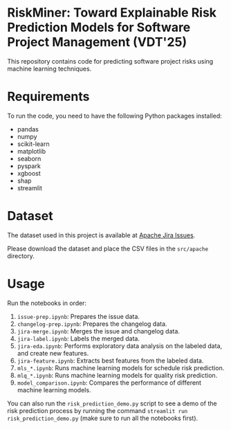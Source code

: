 # RiskMiner: Toward Explainable Risk Prediction Models for Software Project Management (VDT'25)
This repository contains code for predicting software project risks using machine learning techniques.

# Requirements
To run the code, you need to have the following Python packages installed:
- pandas
- numpy
- scikit-learn
- matplotlib
- seaborn
- pyspark
- xgboost
- shap
- streamlit

# Dataset
The dataset used in this project is available at [Apache Jira Issues](https://www.kaggle.com/datasets/tedlozzo/apaches-jira-issues).

Please download the dataset and place the CSV files in the `src/apache` directory.

# Usage

Run the notebooks in order:

1. `issue-prep.ipynb`: Prepares the issue data.
2. `changelog-prep.ipynb`: Prepares the changelog data.
3. `jira-merge.ipynb`: Merges the issue and changelog data.
4. `jira-label.ipynb`: Labels the merged data.
5. `jira-eda.ipynb`: Performs exploratory data analysis on the labeled data, and create new features.
6. `jira-feature.ipynb`: Extracts best features from the labeled data.
7. `mls_*.ipynb`: Runs machine learning models for schedule risk prediction.
8. `mlq_*.ipynb`: Runs machine learning models for quality risk prediction.
9. `model_comparison.ipynb`: Compares the performance of different machine learning models.

You can also run the `risk_prediction_demo.py` script to see a demo of the risk prediction process by running the command `streamlit run risk_prediction_demo.py` (make sure to run all the notebooks first).
